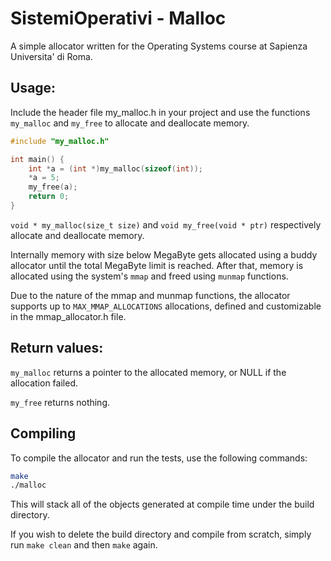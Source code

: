 # SistemiOperativi - Malloc

A simple allocator written for the Operating Systems course at Sapienza Universita' di Roma.

## Usage:
Include the header file my_malloc.h in your project and use the functions `my_malloc` and `my_free` to allocate and deallocate memory.

```c
#include "my_malloc.h"

int main() {
    int *a = (int *)my_malloc(sizeof(int));
    *a = 5;
    my_free(a);
    return 0;
}
```

`void * my_malloc(size_t size)` and `void my_free(void * ptr)` respectively allocate and deallocate memory. 

Internally memory with size below MegaByte gets allocated using a buddy allocator until the total MegaByte limit is reached. After that, memory is allocated using the system's `mmap` and freed using `munmap` functions.

Due to the nature of the mmap and munmap functions, the allocator supports up to `MAX_MMAP_ALLOCATIONS` allocations, defined and customizable in the mmap_allocator.h file.

## Return values:
`my_malloc` returns a pointer to the allocated memory, or NULL if the allocation failed.

`my_free` returns nothing.

## Compiling
To compile the allocator and run the tests, use the following commands:

```bash
make
./malloc
```
This will stack all of the objects generated at compile time under the build directory.

If you wish to delete the build directory and compile from scratch, simply run `make clean` and then `make` again.



